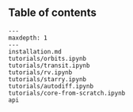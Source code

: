```{include} ../README.md
```

## Table of contents

```{toctree}
---
maxdepth: 1
---
installation.md
tutorials/orbits.ipynb
tutorials/transit.ipynb
tutorials/rv.ipynb
tutorials/starry.ipynb
tutorials/autodiff.ipynb
tutorials/core-from-scratch.ipynb
api
```
